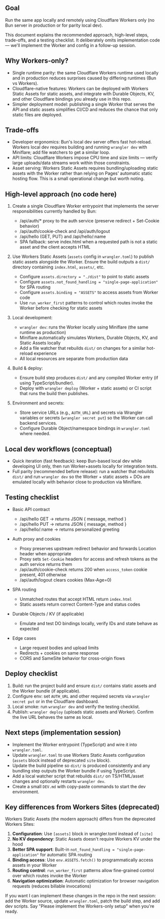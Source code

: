 ## Goal

Run the same app locally and remotely using Cloudflare Workers only (no Bun server in production or for parity local dev).

This document explains the recommended approach, high-level steps, trade-offs, and a testing checklist. It deliberately omits implementation code — we'll implement the Worker and config in a follow-up session.

## Why Workers-only?

- Single runtime parity: the same Cloudflare Workers runtime used locally and in production reduces surprises caused by differing runtimes (Bun vs Workers).
- Cloudflare-native features: Workers can be deployed with Workers Static Assets for static assets, and integrate with Durable Objects, KV, and other Cloudflare bindings you already use in this repo.
- Simpler deployment model: publishing a single Worker that serves the API and static assets simplifies CI/CD and reduces the chance that only static files are deployed.

## Trade-offs

- Developer ergonomics: Bun's local dev server offers fast hot-reload. Workers local dev requires building and running `wrangler dev` with Miniflare; add file watchers to get a similar loop.
- API limits: Cloudflare Workers impose CPU time and size limits — verify large uploads/data streams work within those constraints.
- Asset serving: Workers Static Assets requires bundling/uploading static assets with the Worker rather than relying on Pages' automatic static hosting flow. This is a small operational change but worth noting.

## High-level approach (no code here)

1. Create a single Cloudflare Worker entrypoint that implements the server responsibilities currently handled by Bun:
	 - /api/auth/* proxy to the auth service (preserve redirect + Set-Cookie behavior)
	 - /api/auth/cookie-check and /api/auth/logout
	 - /api/hello (GET, PUT) and /api/hello/:name
	 - SPA fallback: serve index.html when a requested path is not a static asset and the client accepts HTML

2. Use Workers Static Assets (`assets` config in `wrangler.toml`) to publish static assets alongside the Worker. Ensure the build outputs a `dist/` directory containing `index.html`, `assets/`, etc.
	 - Configure `assets.directory = "./dist"` to point to static assets
	 - Configure `assets.not_found_handling = "single-page-application"` for SPA routing
	 - Configure `assets.binding = "ASSETS"` to access assets from Worker code
	 - Use `run_worker_first` patterns to control which routes invoke the Worker before checking for static assets

3. Local development:
	 - `wrangler dev`: runs the Worker locally using Miniflare (the same runtime as production)
	 - Miniflare automatically simulates Workers, Durable Objects, KV, and Static Assets locally
	 - Add a file watcher that rebuilds `dist/` on changes for a similar hot-reload experience
	 - All local resources are separate from production data

4. Build & deploy:
	 - Ensure build step produces `dist/` and any compiled Worker entry (if using TypeScript/bundler).
	 - Deploy with `wrangler deploy` (Worker + static assets) or CI script that runs the build then publishes.

5. Environment and secrets:
	 - Store service URLs (e.g., `AUTH_URL`) and secrets via Wrangler variables or secrets (`wrangler secret put`) so the Worker can call backend services.
	 - Configure Durable Object/namespace bindings in `wrangler.toml` where needed.

## Local dev workflows (conceptual)

- Quick iteration (fast feedback): keep Bun-based local dev while developing UI only, then run Worker+assets locally for integration tests.
- Full parity (recommended before release): run a watcher that rebuilds `dist/` and run `wrangler dev` so the Worker + static assets + DOs are emulated locally with behavior close to production via Miniflare.

## Testing checklist

- Basic API contract
	- /api/hello GET -> returns JSON { message, method }
	- /api/hello PUT -> returns JSON { message, method }
	- /api/hello/:name -> returns personalized greeting

- Auth proxy and cookies
	- Proxy preserves upstream redirect behavior and forwards Location header when appropriate
	- Proxy sets `Set-Cookie` headers for access and refresh tokens as the auth service returns them
	- /api/auth/cookie-check returns 200 when `access_token` cookie present, 401 otherwise
	- /api/auth/logout clears cookies (Max-Age=0)

- SPA routing
	- Unmatched routes that accept HTML return `index.html`
	- Static assets return correct Content-Type and status codes

- Durable Objects / KV (if applicable)
	- Emulate and test DO bindings locally, verify IDs and state behave as expected

- Edge cases
	- Large request bodies and upload limits
	- Redirects + cookies on same response
	- CORS and SameSite behavior for cross-origin flows

## Deploy checklist

1. Build: run the project build and ensure `dist/` contains static assets and the Worker bundle (if applicable).
2. Configure env: set `AUTH_URL` and other required secrets via `wrangler secret put` or in the Cloudflare dashboard.
3. Local smoke: run `wrangler dev` and verify the testing checklist.
4. Publish: `wrangler deploy` (uploads static assets and Worker). Confirm the live URL behaves the same as local.

## Next steps (implementation session)

- Implement the Worker entrypoint (TypeScript) and wire it into `wrangler.toml`.
- Update `wrangler.toml` to use Workers Static Assets configuration (`assets` block instead of deprecated `site` block).
- Update the build pipeline so `dist/` is produced consistently and any bundling step outputs the Worker bundle if using TypeScript.
- Add a local watcher script that rebuilds `dist/` on TS/HTML/asset changes and optionally restarts `wrangler dev`.
- Create a small `DEV.md` with copy-paste commands to start the dev environment.

## Key differences from Workers Sites (deprecated)

Workers Static Assets (the modern approach) differs from the deprecated Workers Sites:

1. **Configuration**: Use `[assets]` block in wrangler.toml instead of `[site]`
2. **No KV dependency**: Static Assets doesn't require Workers KV under the hood
3. **Better SPA support**: Built-in `not_found_handling = "single-page-application"` for automatic SPA routing
4. **Binding access**: Use `env.ASSETS.fetch()` to programmatically access assets in your Worker
5. **Routing control**: `run_worker_first` patterns allow fine-grained control over which routes invoke the Worker
6. **Navigation optimization**: Automatic optimization for browser navigation requests (reduces billable invocations)

If you want I can implement these changes in the repo in the next session: add the Worker source, update `wrangler.toml`, patch the build step, and add dev scripts. Say "Please implement the Workers-only setup" when you're ready.

